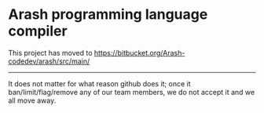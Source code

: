 # Arash programming language compiler

This project has moved to 
https://bitbucket.org/Arash-codedev/arash/src/main/

----

It does not matter for what reason github does it; once it ban/limit/flag/remove any of our team members, we do not accept it and we all move away.
